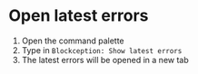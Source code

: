 # Open latest errors

1. Open the command palette
2. Type in `Blockception: Show latest errors`
3. The latest errors will be opened in a new tab

